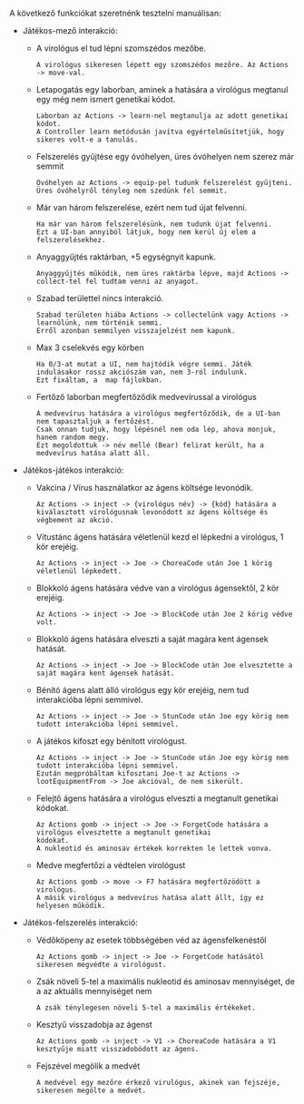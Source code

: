 A következő funkciókat szeretnénk tesztelni manuálisan:

- Játékos-mező interakció:
    - A virológus el tud lépni szomszédos mezőbe.
            
          A virológus sikeresen lépett egy szomszédos mezőre. Az Actions -> move-val.
    - Letapogatás egy laborban, aminek a hatására a virológus megtanul egy még nem ismert genetikai kódot.
  
          Laborban az Actions -> learn-nel megtanulja az adott genetikai kódot.
          A Controller learn metódusán javítva egyértelműsítetjük, hogy sikeres volt-e a tanulás.
    - Felszerelés gyűjtése egy óvóhelyen, üres óvóhelyen nem szerez már semmit
           
          Óvóhelyen az Actions -> equip-pel tudunk felszerelést gyűjteni.
          Üres óvóhelyről tényleg nem szedünk fel semmit.
    - Már van három felszerelése, ezért nem tud újat felvenni.
             
          Ha már van három felszerelésünk, nem tudunk újat felvenni.
          Ezt a UI-ban annyiból látjuk, hogy nem kerül új elem a felszerelésekhez.
    - Anyaggyűjtés raktárban, +5 egységnyit kapunk.
          
          Anyaggyűjtés működik, nem üres raktárba lépve, majd Actions -> collect-tel fel tudtam venni az anyagot.
    - Szabad területtel nincs interakció.
  
          Szabad területen hiába Actions -> collectelünk vagy Actions -> learnölünk, nem történik semmi.
          Erről azonban semmilyen visszajelzést nem kapunk.
    - Max 3 cselekvés egy körben
  
          Ha 0/3-at mutat a UI, nem hajtódik végre semmi. Játék indulásakor rossz akciószám van, nem 3-ról indulunk.
          Ezt fixáltam, a  map fájlokban.
    - Fertőző laborban megfertőződik medvevírussal a virológus
          
          A medvevírus hatására a virológus megfertőződik, de a UI-ban nem tapasztaljuk a fertőzést.
          Csak onnan tudjuk, hogy lépésnél nem oda lép, ahova monjuk, hanem random megy.
          Ezt megoldottuk -> név mellé (Bear) felirat került, ha a medvevírus hatása alatt áll.

- Játékos-játékos interakció:
    - Vakcina / Vírus használatkor az ágens költsége levonódik.
            
          Az Actions -> inject -> {virológus név} -> {kód} hatására a kiválasztott virológusnak levonódott az ágens költsége és végbement az akció.
    - Vítustánc ágens hatására véletlenül kezd el lépkedni a virológus, 1 kör erejéig.

          Az Actions -> inject -> Joe -> ChoreaCode után Joe 1 körig véletlenül lépkedett.  
    - Blokkoló ágens hatására védve van a virológus ágensektől, 2 kör erejéig.
  
          Az Actions -> inject -> Joe -> BlockCode után Joe 2 körig védve volt. 
    - Blokkoló ágens hatására elveszti a saját magára kent ágensek hatását.
          
          Az Actions -> inject -> Joe -> BlockCode után Joe elvesztette a saját magára kent ágensek hatását.
    - Bénító ágens alatt álló virológus egy kör erejéig, nem tud interakcióba lépni semmivel.

          Az Actions -> inject -> Joe -> StunCode után Joe egy körig nem tudott interakcióba lépni semmivel.
    - A játékos kifoszt egy bénított virológust.
    
          Az Actions -> inject -> Joe -> StunCode után Joe egy körig nem tudott interakcióba lépni semmivel.
          Ezután megpróbáltam kifosztani Joe-t az Actions -> lootEquipmentFrom -> Joe akcióval, de nem sikerült.
    - Felejtő ágens hatására a virológus elveszti a megtanult genetikai kódokat.

          Az Actions gomb -> inject -> Joe -> ForgetCode hatására a virológus elvesztette a megtanult genetikai
          kódokat.
          A nukleotid és aminosav értékek korrekten le lettek vonva.
    - Medve megfertőzi a védtelen virológust
           
          Az Actions gomb -> move -> F7 hatására megfertőzödött a virológus.
          A másik virológus a medvevírus hatása alatt állt, így ez helyesen működik.
- Játékos-felszerelés interakció:
    - Védőköpeny az esetek többségében véd az ágensfelkenéstől

          Az Actions gomb -> inject -> Joe -> ForgetCode hatásától sikeresen megvédte a virológust.
    - Zsák növeli 5-tel a maximális nukleotid és aminosav mennyiséget, de a az aktuális mennyiséget nem

          A zsák ténylegesen növeli 5-tel a maximális értékeket.
    - Kesztyű visszadobja az ágenst

          Az Actions gomb -> inject -> V1 -> ChoreaCode hatására a V1 kesztyűje miatt visszadobódott az ágens.

    - Fejszével megölik a medvét

          A medvével egy mezőre érkező virulógus, akinek van fejszéje, sikeresen megölte a medvét.